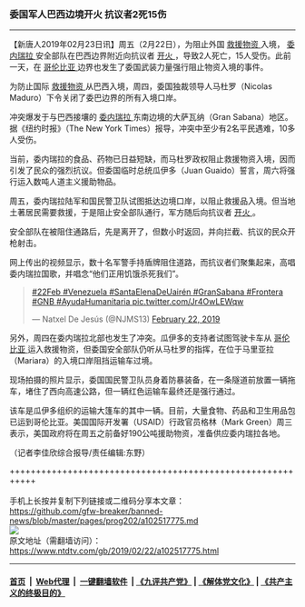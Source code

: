 ### 委国军人巴西边境开火 抗议者2死15伤
------------------------

<div class="post_content">
 <p>
  【新唐人2019年02月23日讯】周五（2月22日），为阻止外国
  <a href="https://www.ntdtv.com/gb/救援物资.htm">
   救援物资
  </a>
  入境，
  <a href="https://www.ntdtv.com/gb/委内瑞拉.htm">
   委内瑞拉
  </a>
  安全部队在巴西边界附近向抗议者
  <a href="https://www.ntdtv.com/gb/开火.htm">
   开火
  </a>
  ，导致2人死亡，15人受伤。此前一天，在
  <a href="https://www.ntdtv.com/gb/哥伦比亚.htm">
   哥伦比亚
  </a>
  边界也发生了委国武装力量强行阻止物资入境的事件。
 </p>
 <p>
  为防止国际
  <a href="https://www.ntdtv.com/gb/救援物资.htm">
   救援物资
  </a>
  从巴西入境，周四，委国独裁领导人马杜罗（Nicolas Maduro）下令关闭了委巴边界的所有入境口岸。
 </p>
 <p>
  冲突爆发于与巴西接壤的
  <a href="https://www.ntdtv.com/gb/委内瑞拉.htm">
   委内瑞拉
  </a>
  东南边境的大萨瓦纳（Gran Sabana）地区。据《纽约时报》（The New York Times）报导，冲突中至少有2名平民遇难，10多人受伤。
 </p>
 <p>
  当前，委内瑞拉的食品、药物已日益短缺，而马杜罗政权阻止救援物资入境，因而引发了民众的强烈抗议。但委国临时总统瓜伊多（Juan Guaido）誓言，周六将强行运入数吨人道主义援助物品。
 </p>
 <p>
  周五，委内瑞拉陆军和国民警卫队试图抵达边境口岸，以阻止救援品入境。但当地土著居民需要救援，于是阻止安全部队通行，军方随后向抗议者
  <a href="https://www.ntdtv.com/gb/开火.htm">
   开火
  </a>
  。
 </p>
 <p>
  安全部队在被阻住通路后，先是离开了，但数小时返回，并向拦截、抗议的民众开枪射击。
 </p>
 <p>
  网上传出的视频显示，数十名军警手持盾牌阻住道路，而抗议者们聚集起来，高唱委内瑞拉国歌，并唱念“他们正用饥饿杀死我们”。
 </p>
 <blockquote class="twitter-tweet" data-dnt="true" data-width="500">
  <p dir="ltr" lang="und">
   <a href="https://twitter.com/hashtag/22Feb?src=hash&amp;ref_src=twsrc%5Etfw">
    #22Feb
   </a>
   <a href="https://twitter.com/hashtag/Venezuela?src=hash&amp;ref_src=twsrc%5Etfw">
    #Venezuela
   </a>
   <a href="https://twitter.com/hashtag/SantaElenaDeUair%C3%A9n?src=hash&amp;ref_src=twsrc%5Etfw">
    #SantaElenaDeUairén
   </a>
   <a href="https://twitter.com/hashtag/GranSabana?src=hash&amp;ref_src=twsrc%5Etfw">
    #GranSabana
   </a>
   <a href="https://twitter.com/hashtag/Frontera?src=hash&amp;ref_src=twsrc%5Etfw">
    #Frontera
   </a>
   <a href="https://twitter.com/hashtag/GNB?src=hash&amp;ref_src=twsrc%5Etfw">
    #GNB
   </a>
   <a href="https://twitter.com/hashtag/AyudaHumanitaria?src=hash&amp;ref_src=twsrc%5Etfw">
    #AyudaHumanitaria
   </a>
   <a href="https://t.co/Jr4OwLEWqw">
    pic.twitter.com/Jr4OwLEWqw
   </a>
  </p>
  <p>
   — Natxel De Jesús (@NJMS13)
   <a href="https://twitter.com/NJMS13/status/1098962012636409856?ref_src=twsrc%5Etfw">
    February 22, 2019
   </a>
  </p>
 </blockquote>
 <p>
  <script async="" charset="utf-8" src="https://platform.twitter.com/widgets.js">
  </script>
 </p>
 <p>
  另外，周四在委内瑞拉北部也发生了冲突。瓜伊多的支持者试图驾驶卡车从
  <a href="https://www.ntdtv.com/gb/哥伦比亚.htm">
   哥伦比亚
  </a>
  运入救援物资，但委国安全部队仍听从马杜罗的指挥，在位于马里亚拉（Mariara）的入境口岸阻挡运输车过境。
 </p>
 <p>
  现场拍摄的照片显示，委国国民警卫队员身着防暴装备，在一条隧道前放置一辆拖车，堵住了西向高速公路，但一辆红色运输车最终还是强行通过。
 </p>
 <p>
  该车是瓜伊多组织的运输大篷车的其中一辆。目前，大量食物、药品和卫生用品包已运到哥伦比亚。美国国际开发署（USAID）行政官员格林（Mark Green）周三表示，美国政府将在周五之前备好190公吨援助物资，准备供应委内瑞拉各地。
 </p>
 <p>
  （记者李佳欣综合报导/责任编辑:东野）
 </p>
 <div class="single_ad">
 </div>
</div>

+++++++++++++++++++++++++++++++++++++++++++++++++++++++++++<br/><br/>
手机上长按并复制下列链接或二维码分享本文章：<br/>
https://github.com/gfw-breaker/banned-news/blob/master/pages/prog202/a102517775.md <br/>
<a href='https://github.com/gfw-breaker/banned-news/blob/master/pages/prog202/a102517775.md'><img src='https://github.com/gfw-breaker/banned-news/blob/master/pages/prog202/a102517775.md.png'/></a> <br/>
原文地址（需翻墙访问）：https://www.ntdtv.com/gb/2019/02/22/a102517775.html


------------------------
#### [首页](https://github.com/gfw-breaker/banned-news/blob/master/README.md) &nbsp;|&nbsp; [Web代理](https://github.com/labour-camp/helloworld) &nbsp;|&nbsp; [一键翻墙软件](https://github.com/gfw-breaker/nogfw/blob/master/README.md) &nbsp;| [《九评共产党》](https://github.com/gfw-breaker/9ping.md/blob/master/README.md#九评之一评共产党是什么) | [《解体党文化》](https://github.com/gfw-breaker/jtdwh.md/blob/master/README.md) | [《共产主义的终极目的》](https://github.com/gfw-breaker/gczydzjmd.md/blob/master/README.md)

